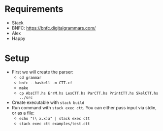 # Requirements

- Stack
- BNFC: https://bnfc.digitalgrammars.com/
- Alex
- Happy

# Setup

- First we will create the parser:
  - `cd grammar`
  - `bnfc --haskell -m CTT.cf`
  - `make`
  - `cp AbsCTT.hs ErrM.hs LexCTT.hs ParCTT.hs PrintCTT.hs SkelCTT.hs ../src`
- Create executable with `stack build`
- Run command with `stack exec ctt`. You can either pass input via stdin, or as
  a file:
  - `echo "(\ x.x)a" | stack exec ctt`
  - `stack exec ctt examples/test.ctt`
